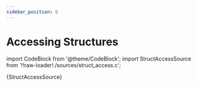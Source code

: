 ```yaml
---
sidebar_position: 6
---
```


# Accessing Structures

import CodeBlock from '@theme/CodeBlock';
import StructAccessSource from '!!raw-loader!./sources/struct_access.c';

<CodeBlock language="c">{StructAccessSource}</CodeBlock>
